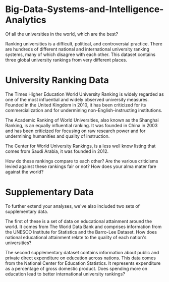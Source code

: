 ﻿# Big-Data-Systems-and-Intelligence-Analytics
Of all the universities in the world, which are the best?

Ranking universities is a difficult, political, and controversial practice. There are hundreds of different national and international university ranking systems, many of which disagree with each other. This dataset contains three global university rankings from very different places.

# University Ranking Data
The Times Higher Education World University Ranking is widely regarded as one of the most influential and widely observed university measures. Founded in the United Kingdom in 2010, it has been criticized for its commercialization and for undermining non-English-instructing institutions.

The Academic Ranking of World Universities, also known as the Shanghai Ranking, is an equally influential ranking. It was founded in China in 2003 and has been criticized for focusing on raw research power and for undermining humanities and quality of instruction.

The Center for World University Rankings, is a less well know listing that comes from Saudi Arabia, it was founded in 2012.

How do these rankings compare to each other?
Are the various criticisms levied against these rankings fair or not?
How does your alma mater fare against the world?

# Supplementary Data
To further extend your analyses, we've also included two sets of supplementary data.

The first of these is a set of data on educational attainment around the world. It comes from The World Data Bank and comprises information from the UNESCO Institute for Statistics and the Barro-Lee Dataset. How does national educational attainment relate to the quality of each nation's universities?

The second supplementary dataset contains information about public and private direct expenditure on education across nations. This data comes from the National Center for Education Statistics. It represents expenditure as a percentage of gross domestic product. Does spending more on education lead to better international university rankings?
